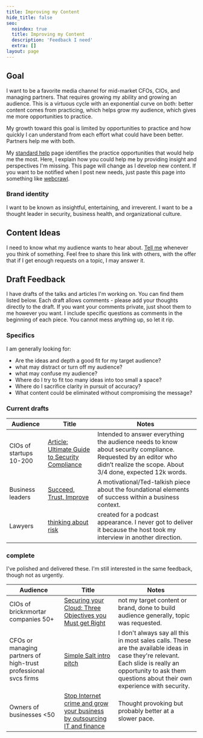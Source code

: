 ```yaml
---
title: Improving my Content
hide_title: false
seo:
  noindex: true
  title: Improving my Content
  description: 'Feedback I need'
  extra: []
layout: page
---
```


## Goal

I want to be a favorite media channel for mid-market CFOs, CIOs, and managing partners. That requires growing my ability and growing an audience. This is a virtuous cycle with an exponential curve on both: better content comes from practicing, which helps grow my audience, which gives me more opportunities to practice.

My growth toward this goal is limited by opportunities to practice and how quickly I can understand from each effort what could have been better.  Partners help me with both.

My [standard help](/help) page identifies the practice opportunities that would help me the most. Here, I explain how you could help me by providing insight and perspectives I'm missing. This page will change as I develop new content. If you want to be notified when I post new needs, just paste this page into something like [webcrawl](https://webcrawl.io).

### Brand identity

I want to be known as insightful, entertaining, and irreverent. I want to be a thought leader in security, business health, and organizational culture.

## Content Ideas

I need to know what my audience wants to hear about. [Tell me](https://forms.wix.com/f/7064931963936702757) whenever you think of something. Feel free to share this link with others, with the offer that if I get enough requests on a topic, I may answer it.

## Draft Feedback

I have drafts of the talks and articles I'm working on. You can find them listed below. Each draft allows comments - please add your thoughts directly to the draft. If you want your comments private, just shoot them to me however you want. I include specific questions as comments in the beginning of each piece. You cannot mess anything up, so let it rip.

### Specifics

I am generally looking for:

* Are the ideas and depth a good fit for my target audience?
* what may distract or turn off my audience?
* what may confuse my audience?
* Where do I try to fit too many ideas into too small a space?
* Where do I sacrifice clarity in pursuit of accuracy?
* What content could be eliminated without compromising the message?

### Current drafts

| Audience | Title | Notes |
| --- | --- | --- |
| CIOs of startups 10-200 | [Article: Ultimate Guide to Security Compliance](https://docs.google.com/document/d/1714mepzNXwlUEAHMirGamPMNynbRrkzdNoy-Mid3iJ8/edit) | Intended to answer everything the audience needs to know about security compliance. Requested by an editor who didn’t realize the scope. About 3/4 done, expected 12k words. |
| Business leaders | [Succeed, Trust, Improve](https://share.descript.com/view/j0AHjp834GN) | A motivational/Ted-talkish piece about the foundational elements of success within a business context. |
| Lawyers | [thinking about risk](https://app.yoodli.ai/share/qJmDWvP8) | created for a podcast appearance. I never got to deliver it because the host took my interview in another direction. |

### complete

I've polished and delivered these. I'm still interested in the same feedback, though not as urgently.

| Audience | Title | Notes |
| --- | --- | --- |
| CIOs of bricknmortar companies 50+ | [Securing your Cloud: Three Objectives you Must get Right](https://app.yoodli.ai/share/Dw6CZ3sg) | not my target content or brand, done to build audience generally, topic was requested. |
| CFOs or managing partners of high-trust professional svcs firms | [Simple Salt intro pitch](https://share.descript.com/view/eK61aJt9HXT) | I don't always say all this in most sales calls. These are the available ideas in case they're relevant. Each slide is really an opportunity to ask them questions about their own experience with security. |
| Owners of businesses <50 | [Stop Internet crime and grow your business by outsourcing IT and finance](https://app.yoodli.ai/share/A8hnTCw5) | Thought provoking but probably better at a slower pace. |
